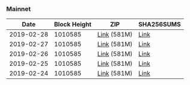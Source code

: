 ### Mainnet

|    Date    | Block Height | ZIP | SHA256SUMS |
| ---------- | ------------ | --- | ---------- |
| 2019-02-28 | 1010585 | [Link](https://s3-ap-southeast-2.amazonaws.com/ion-bootstrap/mainnet/2019-02-28/bootstrap.dat.zip) (581M) | [Link](https://s3-ap-southeast-2.amazonaws.com/ion-bootstrap/mainnet/2019-02-28/SHA256SUMS) |
| 2019-02-27 | 1010585 | [Link](https://s3-ap-southeast-2.amazonaws.com/ion-bootstrap/mainnet/2019-02-27/bootstrap.dat.zip) (581M) | [Link](https://s3-ap-southeast-2.amazonaws.com/ion-bootstrap/mainnet/2019-02-27/SHA256SUMS) |
| 2019-02-26 | 1010585 | [Link](https://s3-ap-southeast-2.amazonaws.com/ion-bootstrap/mainnet/2019-02-26/bootstrap.dat.zip) (581M) | [Link](https://s3-ap-southeast-2.amazonaws.com/ion-bootstrap/mainnet/2019-02-26/SHA256SUMS) |
| 2019-02-25 | 1010585 | [Link](https://s3-ap-southeast-2.amazonaws.com/ion-bootstrap/mainnet/2019-02-25/bootstrap.dat.zip) (581M) | [Link](https://s3-ap-southeast-2.amazonaws.com/ion-bootstrap/mainnet/2019-02-25/SHA256SUMS) |
| 2019-02-24 | 1010585 | [Link](https://s3-ap-southeast-2.amazonaws.com/ion-bootstrap/mainnet/2019-02-24/bootstrap.dat.zip) (581M) | [Link](https://s3-ap-southeast-2.amazonaws.com/ion-bootstrap/mainnet/2019-02-24/SHA256SUMS) |
